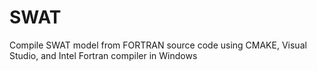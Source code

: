 # SWAT
Compile SWAT model from FORTRAN source code using CMAKE, Visual Studio, and Intel Fortran compiler in Windows
